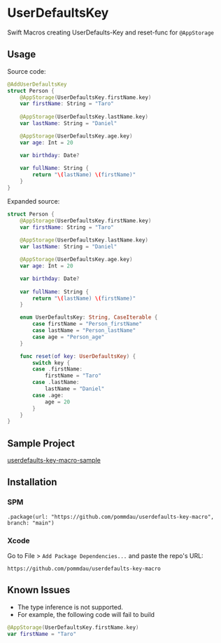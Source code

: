 # UserDefaultsKey
Swift Macros creating UserDefaults-Key and reset-func for `@AppStorage`

## Usage

Source code:

```swift
@AddUserDefaultsKey
struct Person {
    @AppStorage(UserDefaultsKey.firstName.key)
    var firstName: String = "Taro"
    
    @AppStorage(UserDefaultsKey.lastName.key)
    var lastName: String = "Daniel"

    @AppStorage(UserDefaultsKey.age.key)
    var age: Int = 20

    var birthday: Date?
    
    var fullName: String {
        return "\(lastName) \(firstName)"
    }
}
```

Expanded source:

```swift
struct Person {
    @AppStorage(UserDefaultsKey.firstName.key)
    var firstName: String = "Taro"
    
    @AppStorage(UserDefaultsKey.lastName.key)
    var lastName: String = "Daniel"

    @AppStorage(UserDefaultsKey.age.key)
    var age: Int = 20

    var birthday: Date?
    
    var fullName: String {
        return "\(lastName) \(firstName)"
    }

    enum UserDefaultsKey: String, CaseIterable {
        case firstName = "Person_firstName"
        case lastName = "Person_lastName"
        case age = "Person_age"
    }

    func reset(of key: UserDefaultsKey) {
        switch key {
        case .firstName:
            firstName = "Taro"
        case .lastName:
            lastName = "Daniel"
        case .age:
            age = 20
        }
    }
}
```

## Sample Project

[userdefaults\-key\-macro\-sample](https://github.com/pommdau/userdefaults-key-macro-sample/tree/main)

## Installation

### SPM

```
.package(url: "https://github.com/pommdau/userdefaults-key-macro", branch: "main")
```

### Xcode
Go to File > `Add Package Dependencies...` and paste the repo's URL:

```
https://github.com/pommdau/userdefaults-key-macro
```
## Known Issues
- The type inference is not supported.
- For example, the following code will fail to build

```swift
@AppStorage(UserDefaultsKey.firstName.key)
var firstName = "Taro"
```
